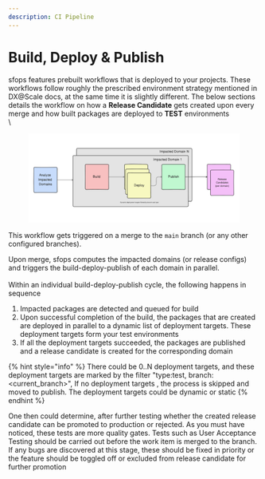 ```yaml
---
description: CI Pipeline
---
```


# Build, Deploy & Publish

sfops features prebuilt workflows that is deployed to your projects. These workflows follow roughly the prescribed environment strategy mentioned in DX@Scale docs, at the same time it is slightly different. The below sections details the workflow on how a **Release Candidate** gets created upon every merge and how built packages are deployed to **TEST** environments\
\


<figure><img src="../../.gitbook/assets/image.png" alt=""><figcaption></figcaption></figure>



This workflow gets triggered on a merge to the `main` branch (or any other configured branches).&#x20;

Upon merge, sfops computes the impacted domains (or release configs) and triggers the build-deploy-publish of each domain in parallel.  \
\
Within an individual build-deploy-publish cycle,   the following happens in sequence

1. Impacted packages are detected and queued for build
2. Upon successful  completion of the build, the packages that are created are deployed in parallel to a dynamic list of deployment targets. These deployment targets form your test environments
3. If all the deployment targets succeeded, the packages are published and a release candidate is created for the corresponding domain

{% hint style="info" %}
There could be 0..N deployment targets, and these deployment targets are marked by the filter  "type:test, branch:\<current\_branch>",  If no deployment targets , the process is skipped and moved to publish. The deployment targets could be dynamic or static
{% endhint %}

One then could determine,  after further testing whether the created release candidate can be promoted to production or rejected. As you must have noticed, these tests are more quality gates. Tests such as User Acceptance Testing should be carried out before the work item is merged to the branch. If any bugs are discovered at this stage, these should be fixed in priority or the feature should be toggled off or excluded from release candidate for further promotion



